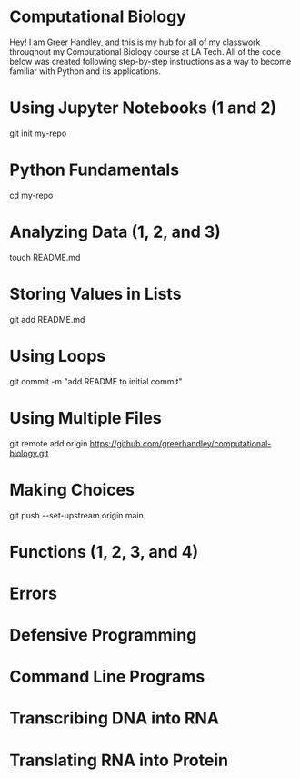# Computational Biology
Hey! I am Greer Handley, and this is my hub for all of my classwork throughout my Computational Biology course at LA Tech.
All of the code below was created following step-by-step instructions as a way to become familiar with Python and its applications.

# Using Jupyter Notebooks (1 and 2)
git init my-repo

# Python Fundamentals
cd my-repo

# Analyzing Data (1, 2, and 3)
touch README.md

# Storing Values in Lists
git add README.md

# Using Loops
git commit -m "add README to initial commit"

# Using Multiple Files
git remote add origin https://github.com/greerhandley/computational-biology.git

# Making Choices
git push --set-upstream origin main

# Functions (1, 2, 3, and 4)


# Errors


# Defensive Programming


# Command Line Programs


# Transcribing DNA into RNA


# Translating RNA into Protein
